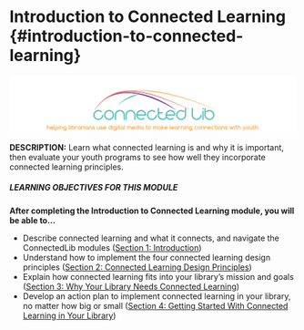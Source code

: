 # Introduction to Connected Learning {#introduction-to-connected-learning}

<img src="/assets/CL_Logo_Slogan.png" alt="ConnectedLib: Helping librarians use digital media to make learning connections with youth"/>

**DESCRIPTION:** Learn what connected learning is and why it is important, then evaluate your youth programs to see how well they incorporate connected learning principles.

<div class="table-format objectives"><span class="title"><h5>LEARNING OBJECTIVES FOR THIS MODULE</h5></span><p><b>After completing the Introduction to Connected Learning module, you will be able to…</b></p><ul><li>Describe connected learning and what it connects, and navigate the ConnectedLib modules (<a href="1_introduction/">Section 1: Introduction</a>)
</li><li>Understand how to implement the four connected learning design principles (<a href="2_connected_learning_design_principles/">Section 2: Connected Learning Design Principles</a>)</li><li>Explain how connected learning fits into your library’s mission and goals (<a href="3_why_your_library_needs_connected_learning/">Section 3: Why Your Library Needs Connected Learning</a>)</li><li>Develop an action plan to implement connected learning in your library, no matter how big or small (<a href="4_a_connected_learning_plan_for_your_library/">Section 4: Getting Started With Connected Learning in Your Library</a>)</li>
</div>




